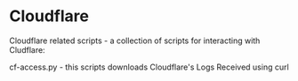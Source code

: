 # Cloudflare
Cloudflare related scripts - a collection of scripts for interacting with Cludflare:

cf-access.py - this scripts downloads Cloudflare's Logs Received using curl

